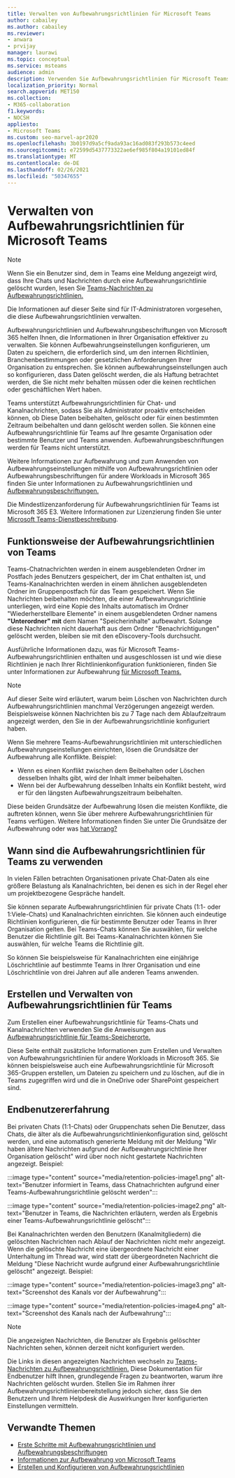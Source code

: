 ```yaml
---
title: Verwalten von Aufbewahrungsrichtlinien für Microsoft Teams
author: cabailey
ms.author: cabailey
ms.reviewer:
- anwara
- prvijay
manager: laurawi
ms.topic: conceptual
ms.service: msteams
audience: admin
description: Verwenden Sie Aufbewahrungsrichtlinien für Microsoft Teams, um Nachrichten zu behalten, die erforderlich sind, um interne Richtlinien, Branchenbestimmungen oder gesetzliche Anforderungen zu erfüllen, und um Nachrichten zu löschen, die als Haftung gelten oder keinen juristischen Geschäftswert haben.
localization_priority: Normal
search.appverid: MET150
ms.collection:
- M365-collaboration
f1.keywords:
- NOCSH
appliesto:
- Microsoft Teams
ms.custom: seo-marvel-apr2020
ms.openlocfilehash: 3b0197d9a5cf9ada93ac16ad083f293b573c4eed
ms.sourcegitcommit: e72599d5437773322ae6ef985f804a19101ed84f
ms.translationtype: MT
ms.contentlocale: de-DE
ms.lasthandoff: 02/26/2021
ms.locfileid: "50347655"
---
```

# <a name="manage-retention-policies-for-microsoft-teams"></a>Verwalten von Aufbewahrungsrichtlinien für Microsoft Teams

> [!NOTE]
> Wenn Sie ein Benutzer sind, dem in Teams eine Meldung angezeigt wird, dass Ihre Chats und Nachrichten durch eine Aufbewahrungsrichtlinie gelöscht wurden, lesen Sie [Teams-Nachrichten zu Aufbewahrungsrichtlinien.](https://support.microsoft.com/office/teams-messages-about-retention-policies-c151fa2f-1558-4cf9-8e51-854e925b483b)
> 
> Die Informationen auf dieser Seite sind für IT-Administratoren vorgesehen, die diese Aufbewahrungsrichtlinien verwalten.

Aufbewahrungsrichtlinien und Aufbewahrungsbeschriftungen von Microsoft 365 helfen Ihnen, die Informationen in Ihrer Organisation effektiver zu verwalten. Sie können Aufbewahrungseinstellungen konfigurieren, um Daten zu speichern, die erforderlich sind, um den internen Richtlinien, Branchenbestimmungen oder gesetzlichen Anforderungen Ihrer Organisation zu entsprechen. Sie können aufbewahrungseinstellungen auch so konfigurieren, dass Daten gelöscht werden, die als Haftung betrachtet werden, die Sie nicht mehr behalten müssen oder die keinen rechtlichen oder geschäftlichen Wert haben.

Teams unterstützt Aufbewahrungsrichtlinien für Chat- und Kanalnachrichten, sodass Sie als Administrator proaktiv entscheiden können, ob Diese Daten beibehalten, gelöscht oder für einen bestimmten Zeitraum beibehalten und dann gelöscht werden sollen. Sie können eine Aufbewahrungsrichtlinie für Teams auf Ihre gesamte Organisation oder bestimmte Benutzer und Teams anwenden. Aufbewahrungsbeschriftungen werden für Teams nicht unterstützt.

Weitere Informationen zur Aufbewahrung und zum Anwenden von Aufbewahrungseinstellungen mithilfe von Aufbewahrungsrichtlinien oder Aufbewahrungsbeschriftungen für andere Workloads in Microsoft 365 finden Sie unter Informationen zu Aufbewahrungsrichtlinien und [Aufbewahrungsbeschriftungen.](https://docs.microsoft.com/microsoft-365/compliance/retention)

Die Mindestlizenzanforderung für Aufbewahrungsrichtlinien für Teams ist Microsoft 365 E3. Weitere Informationen zur Lizenzierung finden Sie unter [Microsoft Teams-Dienstbeschreibung](https://docs.microsoft.com/office365/servicedescriptions/teams-service-description).

## <a name="how-teams-retention-policies-work"></a>Funktionsweise der Aufbewahrungsrichtlinien von Teams

Teams-Chatnachrichten werden in einem ausgeblendeten Ordner im Postfach jedes Benutzers gespeichert, der im Chat enthalten ist, und Teams-Kanalnachrichten werden in einem ähnlichen ausgeblendeten Ordner im Gruppenpostfach für das Team gespeichert. Wenn Sie Nachrichten beibehalten möchten, die einer Aufbewahrungsrichtlinie unterliegen, wird eine Kopie des Inhalts automatisch im  Ordner "Wiederherstellbare Elemente" in einem ausgeblendeten Ordner namens **"Unterordner" mit** dem Namen "Speicherinhalte" aufbewahrt. Solange diese Nachrichten nicht dauerhaft aus dem Ordner "Benachrichtigungen" gelöscht werden, bleiben sie mit den eDiscovery-Tools durchsucht.

Ausführliche Informationen dazu, was für Microsoft Teams-Aufbewahrungsrichtlinien enthalten und ausgeschlossen ist und wie diese Richtlinien je nach Ihrer Richtlinienkonfiguration funktionieren, finden Sie unter Informationen zur Aufbewahrung [für Microsoft Teams.](https://docs.microsoft.com/microsoft-365/compliance/retention-policies-teams)

> [!NOTE]
> Auf dieser Seite wird erläutert, warum beim Löschen von Nachrichten durch Aufbewahrungsrichtlinien manchmal Verzögerungen angezeigt werden. Beispielsweise können Nachrichten bis zu 7 Tage nach dem Ablaufzeitraum angezeigt werden, den Sie in der Aufbewahrungsrichtlinie konfiguriert haben.

Wenn Sie mehrere Teams-Aufbewahrungsrichtlinien mit unterschiedlichen Aufbewahrungseinstellungen einrichten, lösen die Grundsätze der Aufbewahrung alle Konflikte. Beispiel:
- Wenn es einen Konflikt zwischen dem Beibehalten oder Löschen desselben Inhalts gibt, wird der Inhalt immer beibehalten.
- Wenn bei der Aufbewahrung desselben Inhalts ein Konflikt besteht, wird er für den längsten Aufbewahrungszeitraum beibehalten.

Diese beiden Grundsätze der Aufbewahrung lösen die meisten Konflikte, die auftreten können, wenn Sie über mehrere Aufbewahrungsrichtlinien für Teams verfügen. Weitere Informationen finden Sie unter Die Grundsätze der Aufbewahrung oder was [hat Vorrang?](https://docs.microsoft.com/microsoft-365/compliance/retention#the-principles-of-retention-or-what-takes-precedence)

## <a name="when-to-use-retention-policies-for-teams"></a>Wann sind die Aufbewahrungsrichtlinien für Teams zu verwenden

In vielen Fällen betrachten Organisationen private Chat-Daten als eine größere Belastung als Kanalnachrichten, bei denen es sich in der Regel eher um projektbezogene Gespräche handelt.

Sie können separate Aufbewahrungsrichtlinien für private Chats (1:1- oder 1:Viele-Chats) und Kanalnachrichten einrichten. Sie können auch eindeutige Richtlinien konfigurieren, die für bestimmte Benutzer oder Teams in Ihrer Organisation gelten. Bei Teams-Chats können Sie auswählen, für welche Benutzer die Richtlinie gilt. Bei Teams-Kanalnachrichten können Sie auswählen, für welche Teams die Richtlinie gilt.

So können Sie beispielsweise für Kanalnachrichten eine einjährige Löschrichtlinie auf bestimmte Teams in Ihrer Organisation und eine Löschrichtlinie von drei Jahren auf alle anderen Teams anwenden.

## <a name="create-and-manage-retention-policies-for-teams"></a>Erstellen und Verwalten von Aufbewahrungsrichtlinien für Teams

Zum Erstellen einer Aufbewahrungsrichtlinie für Teams-Chats und Kanalnachrichten verwenden Sie die Anweisungen aus [Aufbewahrungsrichtlinie für Teams-Speicherorte.](https://docs.microsoft.com/microsoft-365/compliance/create-retention-policies#retention-policy-for-teams-locations)

Diese Seite enthält zusätzliche Informationen zum Erstellen und Verwalten von Aufbewahrungsrichtlinien für andere Workloads in Microsoft 365. Sie können beispielsweise auch eine Aufbewahrungsrichtlinie für Microsoft 365-Gruppen erstellen, um Dateien zu speichern und zu löschen, auf die in Teams zugegriffen wird und die in OneDrive oder SharePoint gespeichert sind.  

## <a name="end-user-experience"></a>Endbenutzererfahrung

Bei privaten Chats (1:1-Chats) oder Gruppenchats sehen Die Benutzer, dass Chats, die älter als die Aufbewahrungsrichtlinienkonfiguration sind, gelöscht werden, und eine automatisch generierte Meldung mit der Meldung "Wir haben ältere Nachrichten aufgrund der Aufbewahrungsrichtlinie Ihrer Organisation gelöscht" wird über noch nicht gestartete Nachrichten angezeigt. Beispiel:

:::image type="content" source="media/retention-policies-image1.png" alt-text="Benutzer informiert in Teams, dass Chatnachrichten aufgrund einer Teams-Aufbewahrungsrichtlinie gelöscht werden":::


:::image type="content" source="media/retention-policies-image2.png" alt-text="Benutzer in Teams, die Nachrichten erläutern, werden als Ergebnis einer Teams-Aufbewahrungsrichtlinie gelöscht":::

Bei Kanalnachrichten werden den Benutzern (Kanalmitgliedern) die gelöschten Nachrichten nach Ablauf der Nachrichten nicht mehr angezeigt. Wenn die gelöschte Nachricht eine übergeordnete Nachricht einer Unterhaltung im Thread war, wird statt der übergeordneten Nachricht die Meldung "Diese Nachricht wurde aufgrund einer Aufbewahrungsrichtlinie gelöscht" angezeigt. Beispiel:

:::image type="content" source="media/retention-policies-image3.png" alt-text="Screenshot des Kanals vor der Aufbewahrung":::

:::image type="content" source="media/retention-policies-image4.png" alt-text="Screenshot des Kanals nach der Aufbewahrung":::

> [!NOTE]
> Die angezeigten Nachrichten, die Benutzer als Ergebnis gelöschter Nachrichten sehen, können derzeit nicht konfiguriert werden.

Die Links in diesen angezeigten Nachrichten wechseln zu [Teams-Nachrichten zu Aufbewahrungsrichtlinien.](https://support.microsoft.com/en-us/office/teams-messages-about-retention-policies-c151fa2f-1558-4cf9-8e51-854e925b483b) Diese Dokumentation für Endbenutzer hilft Ihnen, grundlegende Fragen zu beantworten, warum ihre Nachrichten gelöscht wurden. Stellen Sie im Rahmen ihrer Aufbewahrungsrichtlinienbereitstellung jedoch sicher, dass Sie den Benutzern und Ihrem Helpdesk die Auswirkungen Ihrer konfigurierten Einstellungen vermitteln.

## <a name="related-topics"></a>Verwandte Themen

- [Erste Schritte mit Aufbewahrungsrichtlinien und Aufbewahrungsbeschriftungen](https://docs.microsoft.com/microsoft-365/compliance/get-started-with-retention)
- [Informationen zur Aufbewahrung von Microsoft Teams](https://docs.microsoft.com/microsoft-365/compliance/retention-policies-teams)
- [Erstellen und Konfigurieren von Aufbewahrungsrichtlinien](https://docs.microsoft.com/microsoft-365/compliance/create-retention-policies)